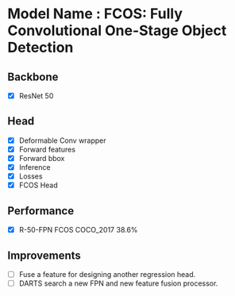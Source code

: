 # Model Name : FCOS: Fully Convolutional One-Stage Object Detection

## Backbone
- [x] ResNet 50

## Head
- [x] Deformable Conv wrapper
- [x] Forward features
- [x] Forward bbox
- [x] Inference
- [x] Losses
- [x] FCOS Head

## Performance 
- [x] R-50-FPN FCOS COCO_2017 38.6%

## Improvements
- [ ] Fuse a feature for designing another regression head.
- [ ] DARTS search a new FPN and new feature fusion processor.